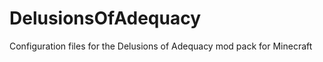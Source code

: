 DelusionsOfAdequacy
===================

Configuration files for the Delusions of Adequacy mod pack for Minecraft

